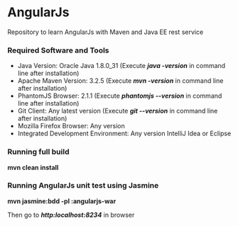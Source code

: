 # AngularJs
Repository to learn AngularJs with Maven and Java EE rest service

### Required Software and Tools
* Java Version: Oracle Java 1.8.0_31 (Execute **_java -version_** in command line after installation)
* Apache Maven Version: 3.2.5 (Execute **_mvn -version_** in command line after installation)
* PhantomJS Browser: 2.1.1 (Execute **_phantomjs --version_** in command line after installation)
* Git Client: Any latest version (Execute **_git --version_** in command line after installation)
* Mozilla Firefox Browser: Any version
* Integrated Development Environment: Any version IntelliJ Idea or Eclipse

### Running full build
**mvn clean install**

### Running AngularJs unit test using Jasmine
**mvn jasmine:bdd -pl :angularjs-war**

Then go to **_http:localhost:8234_** in browser

